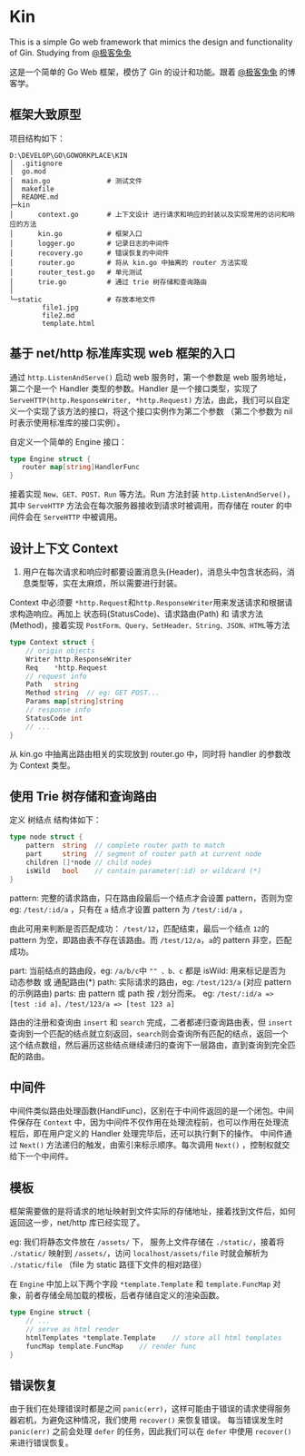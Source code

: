 # Kin

This is a simple Go web framework that mimics the design and functionality of Gin.
Studying from [@极客兔兔](https://geektutu.com/post/gee.html)

这是一个简单的 Go Web 框架，模仿了 Gin 的设计和功能。跟着 [@极客兔兔](https://geektutu.com/post/gee.html) 的博客学。

## 框架大致原型

项目结构如下：

```shell
D:\DEVELOP\GO\GOWORKPLACE\KIN
│  .gitignore
│  go.mod
│  main.go				# 测试文件
│  makefile
│  README.md
├─kin
│      context.go		# 上下文设计 进行请求和响应的封装以及实现常用的访问和响应的方法
│      kin.go			# 框架入口
│      logger.go		# 记录日志的中间件
│      recovery.go		# 错误恢复的中间件
│      router.go		# 将从 kin.go 中抽离的 router 方法实现
│      router_test.go	# 单元测试
│      trie.go			# 通过 trie 树存储和查询路由
│
└─static				# 存放本地文件
        file1.jpg
        file2.md
        template.html
```

## 基于 net/http 标准库实现 web 框架的入口

通过 `http.ListenAndServe()` 启动 web 服务时，第一个参数是 web 服务地址，第二个是一个 Handler 类型的参数。Handler 是一个接口类型，实现了 `ServeHTTP(http.ResponseWriter, *http.Request)` 方法，由此，我们可以自定义一个实现了该方法的接口，将这个接口实例作为第二个参数 （第二个参数为 nil 时表示使用标准库的接口实例）。

自定义一个简单的 Engine 接口：

```go
type Engine struct {
   router map[string]HandlerFunc
}
```

接着实现 `New、GET、POST、Run` 等方法。Run 方法封装 `http.ListenAndServe()`，其中 `ServeHTTP` 方法会在每次服务器接收到请求时被调用，而存储在 router 的中间件会在 `ServeHTTP` 中被调用。

## 设计上下文 Context

1. 用户在每次请求和响应时都要设置消息头(Header)，消息头中包含状态码，消息类型等，实在太麻烦，所以需要进行封装。

Context 中必须要 `*http.Request`和`http.ResponseWriter`用来发送请求和根据请求构造响应。再加上 状态码(StatusCode)、请求路由(Path) 和 请求方法 (Method)，接着实现 `PostForm、Query、SetHeader、String、JSON、HTML`等方法

```go
type Context struct {
	// origin objects
	Writer http.ResponseWriter
	Req    *http.Request
	// request info
	Path   string
	Method string  // eg: GET POST...
	Params map[string]string
	// response info
	StatusCode int
	// ...
}
```

从 kin.go 中抽离出路由相关的实现放到 router.go 中，同时将 handler 的参数改为 Context 类型。

## 使用 Trie 树存储和查询路由

定义 树结点 结构体如下：

```go
type node struct {
	pattern  string  // complete router path to match
	part     string  // segment of router path at current node
	children []*node // child nodes
	isWild   bool    // contain parameter(:id) or wildcard (*)
}
```

pattern: 完整的请求路由，只在路由段最后一个结点才会设置 pattern，否则为空 eg: `/test/:id/a` ，只有在 `a` 结点才设置 pattern 为 `/test/:id/a` ，

由此可用来判断是否匹配成功： `/test/12`，匹配结束，最后一个结点 `12`的 pattern 为空，即路由表不存在该路由。而 `/test/12/a`，`a`的 pattern 非空，匹配成功。

part: 当前结点的路由段，eg: `/a/b/c`中 `"" 、b、c` 都是
isWild: 用来标记是否为 动态参数 或 通配路由(\*)
path: 实际请求的路由，eg: `/test/123/a` (对应 pattern 的示例路由)
parts: 由 pattern 或 path 按 `/`划分而来。 eg: `/test/:id/a => [test :id a]、/test/123/a => [test 123 a]`

路由的注册和查询由 `insert` 和 `search` 完成，二者都递归查询路由表，但 `insert`查询到一个匹配的结点就立刻返回，`search`则会查询所有匹配的结点，返回一个这个结点数组，然后遍历这些结点继续递归的查询下一层路由，直到查询到完全匹配的路由。

## 中间件

中间件类似路由处理函数(HandlFunc)，区别在于中间件返回的是一个闭包。中间件保存在 `Context` 中，因为中间件不仅作用在处理流程前，也可以作用在处理流程后，即在用户定义的 Handler 处理完毕后，还可以执行剩下的操作。
中间件通过 `Next()` 方法递归的触发，由索引来标示顺序。每次调用 `Next()` ，控制权就交给下一个中间件。

## 模板

框架需要做的是将请求的地址映射到文件实际的存储地址，接着找到文件后，如何返回这一步，net/http 库已经实现了。

eg: 我们将静态文件放在 `/assets/` 下， 服务上文件存储在 `./static/`，接着将 `./static/` 映射到 `/assets/`，访问 `localhost/assets/file` 时就会解析为 `./static/file` （file 为 static 路径下文件的相对路径）

在 `Engine` 中加上以下两个字段 `*template.Template` 和 `template.FuncMap` 对象，前者存储全局加载的模板，后者存储自定义的渲染函数。

```go
type Engine struct {
	// ...
	// serve as html render
	htmlTemplates *template.Template	// store all html templates
	funcMap template.FuncMap	// render func
}
```

## 错误恢复

由于我们在处理错误时都是之间 `panic(err)`，这样可能由于错误的请求使得服务器宕机，为避免这种情况，我们使用 `recover()` 来恢复错误。
每当错误发生时 `panic(err)` 之前会处理 `defer` 的任务，因此我们可以在 `defer` 中使用 `recover()` 来进行错误恢复。
